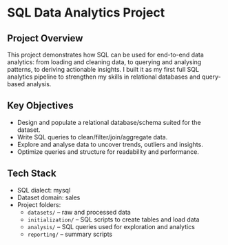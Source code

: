 # SQL Data Analytics Project

## Project Overview 
This project demonstrates how SQL can be used for end-to-end data analytics: from loading and cleaning data, to querying and analysing patterns, to deriving actionable insights. I built it as my first full SQL analytics pipeline to strengthen my skills in relational databases and query-based analysis.

##  Key Objectives  
- Design and populate a relational database/schema suited for the dataset.  
- Write SQL queries to clean/filter/join/aggregate data.  
- Explore and analyse data to uncover trends, outliers and insights.    
- Optimize queries and structure for readability and performance.

## Tech Stack  
- SQL dialect: mysql
- Dataset domain: sales 
- Project folders:  
  - `datasets/` – raw and processed data  
  - `initialization/` – SQL scripts to create tables and load data  
  - `analysis/` – SQL queries used for exploration and analytics  
  - `reporting/` – summary scripts
